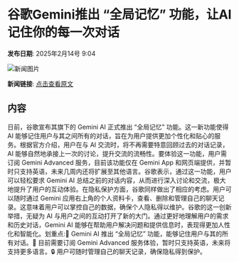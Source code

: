 # 谷歌Gemini推出 “全局记忆” 功能，让AI记住你的每一次对话

**发布日期**: 2025年2月14号 9:04

![新闻图片](https://upload.chinaz.com/2025/0214/6387512066008100833826897.png)

**新闻链接**: [点击查看原文](https://www.aibase.com/zh/news/15355)

## 内容

日前，谷歌宣布其旗下的 Gemini AI 正式推出 “全局记忆” 功能。这一新功能使得 AI 能够记住用户与其之间所有的对话，旨在为用户提供更加个性化和贴心的服务。根据官方介绍，用户在与 AI 交流时，将不再需要特意回顾过去的对话记录，AI 能够自然地承接上一次的讨论，提升交流的流畅性。要体验这一功能，用户需订阅 Gemini Advanced 服务，目前该功能仅在 Gemini App 和网页端提供，并暂时只支持英语，未来几周内还将扩展至其他语言。谷歌表示，通过这一功能，用户可以轻松要求 Gemini AI 总结之前的对话内容，从而进行深入讨论和交流，极大地提升了用户的互动体验。在隐私保护方面，谷歌同样做出了相应的考虑。用户可以随时通过 Gemini 应用右上角的个人资料卡，查看、删除和管理自己的聊天记录。这意味着用户可以掌控自己的数据，确保个人隐私得以维护。谷歌的这一创新举措，无疑为 AI 与用户之间的互动打开了新的大门。通过更好地理解用户的需求和历史对话，Gemini AI 能够在帮助用户解决问题和提供信息时，表现得更加人性化和智能化。划重点:🌟 Gemini AI 推出 “全局记忆” 功能，能够记住用户与其的所有对话。📱 目前需要订阅 Gemini Advanced 服务体验，暂时只支持英语，未来将支持更多语言。🔒 用户可随时管理自己的聊天记录，确保隐私得到保护。
